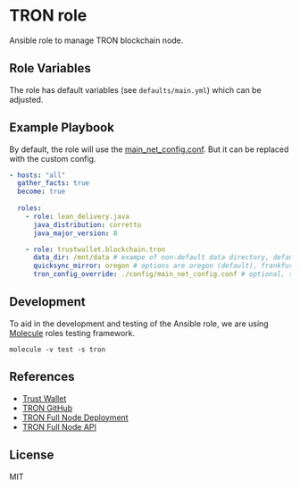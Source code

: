 # TRON role

Ansible role to manage TRON blockchain node.

## Role Variables

The role has default variables (see `defaults/main.yml`) which can be adjusted.

## Example Playbook

By default, the role will use the [main_net_config.conf](https://github.com/tronprotocol/tron-deployment/blob/master/main_net_config.conf).
But it can be replaced with the custom config.

```yaml
- hosts: "all"
  gather_facts: true
  become: true
  
  roles:
    - role: lean_delivery.java
      java_distribution: corretto
      java_major_version: 8

    - role: trustwallet.blockchain.tron
      data_dir: /mnt/data # exampe of non-default data directory, default is /home/tron/.tron
      quicksync_mirror: oregon # options are oregon (default), frankfurt and singapore
      tron_config_override: ./config/main_net_config.conf # optional, set up a nodes with a new custom cofnig file
```

## Development

To aid in the development and testing of the Ansible role, we are 
using [Molecule](https://molecule.readthedocs.io/en/latest/index.html) roles testing framework.

```shell
molecule -v test -s tron
```


## References

* [Trust Wallet](https://trustwallet.com)
* [TRON GitHub](https://github.com/tronprotocol/java-tron)
* [TRON Full Node Deployment](https://developers.tron.network/docs/deploy-the-fullnode-or-supernode)
* [TRON Full Node API](https://developers.tron.network/reference/full-node-api-overview)

## License

MIT
